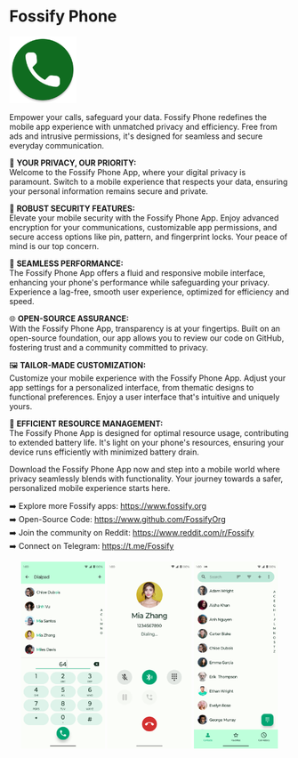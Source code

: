 # Fossify Phone
<img alt="Logo" src="graphics/icon.webp" width="120" />

Empower your calls, safeguard your data. Fossify Phone redefines the mobile app experience with unmatched privacy and efficiency. Free from ads and intrusive permissions, it's designed for seamless and secure everyday communication.

📱 **YOUR PRIVACY, OUR PRIORITY:**  
Welcome to the Fossify Phone App, where your digital privacy is paramount. Switch to a mobile experience that respects your data, ensuring your personal information remains secure and private.

🔐 **ROBUST SECURITY FEATURES:**  
Elevate your mobile security with the Fossify Phone App. Enjoy advanced encryption for your communications, customizable app permissions, and secure access options like pin, pattern, and fingerprint locks. Your peace of mind is our top concern.

🚀 **SEAMLESS PERFORMANCE:**  
The Fossify Phone App offers a fluid and responsive mobile interface, enhancing your phone's performance while safeguarding your privacy. Experience a lag-free, smooth user experience, optimized for efficiency and speed.

🌐 **OPEN-SOURCE ASSURANCE:**  
With the Fossify Phone App, transparency is at your fingertips. Built on an open-source foundation, our app allows you to review our code on GitHub, fostering trust and a community committed to privacy.

🖼️ **TAILOR-MADE CUSTOMIZATION:**  
Customize your mobile experience with the Fossify Phone App. Adjust your app settings for a personalized interface, from thematic designs to functional preferences. Enjoy a user interface that's intuitive and uniquely yours.

🔋 **EFFICIENT RESOURCE MANAGEMENT:**  
The Fossify Phone App is designed for optimal resource usage, contributing to extended battery life. It's light on your phone's resources, ensuring your device runs efficiently with minimized battery drain.

Download the Fossify Phone App now and step into a mobile world where privacy seamlessly blends with functionality. Your journey towards a safer, personalized mobile experience starts here.

➡️ Explore more Fossify apps: https://www.fossify.org<br>
➡️ Open-Source Code: https://www.github.com/FossifyOrg<br>
➡️ Join the community on Reddit: https://www.reddit.com/r/Fossify<br>
➡️ Connect on Telegram: https://t.me/Fossify

<div align="center">
<img alt="App image" src="fastlane/metadata/android/en-US/images/phoneScreenshots/1_en-US.png" width="30%">
<img alt="App image" src="fastlane/metadata/android/en-US/images/phoneScreenshots/2_en-US.png" width="30%">
<img alt="App image" src="fastlane/metadata/android/en-US/images/phoneScreenshots/3_en-US.png" width="30%">
</div>
